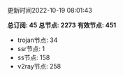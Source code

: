 更新时间2022-10-19 08:01:43

**总订阅: 45**
**总节点: 2273**
**有效节点: 451**
- trojan节点: 34
- ssr节点: 1
- ss节点: 158
- v2ray节点: 258

